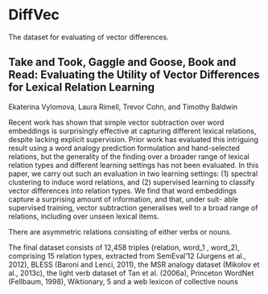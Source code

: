 # DiffVec

The dataset for evaluating of vector differences.

## Take and Took, Gaggle and Goose, Book and Read: Evaluating the Utility of Vector Differences for Lexical Relation Learning
Ekaterina Vylomova, Laura Rimell, Trevor Cohn, and Timothy Baldwin 

Recent work has shown that simple vector subtraction over word embeddings is surprisingly effective at capturing different lexical
relations, despite lacking explicit supervision.
Prior work has evaluated this intriguing result using a word analogy prediction formulation and hand-selected relations, but the generality
of the finding over a broader range of lexical relation types and different learning settings has not been evaluated. In this paper, we carry
out such an evaluation in two learning settings: (1) spectral clustering to induce word relations, and (2) supervised learning to classify
vector differences into relation types. We find that word embeddings capture a surprising amount of information, and that, under suit-
able supervised training, vector subtraction generalises well to a broad range of relations,
including over unseen lexical items.

There are asymmetric relations consisting of either verbs or nouns. 

The final dataset consists of 12,458 triples {relation, word_1 , word_2), comprising 15 relation types, extracted from SemEval’12 (Jurgens et al., 2012), BLESS (Baroni and Lenci, 2011), the MSR analogy dataset (Mikolov et al., 2013c), the light verb dataset of Tan et al. (2006a), Princeton WordNet (Fellbaum, 1998), Wiktionary, 5 and a web lexicon of collective nouns
